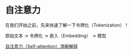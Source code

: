 # 自注意力

<show-structure depth="2"/>

在我们开始之前，先来快速了解一下令牌化（Tokenization）！

原始文本 → 令牌化 → 嵌入（Embedding） → 模型

<seealso>
<category ref="ref_docs">
    <a href="https://mp.weixin.qq.com/s/U9SjIXLF-LLC_qhF0pOZXw">自注意力（Self-attention）清晰解释</a>
</category>
<category ref="ref_github">
</category>
<category ref="ref_issues">
</category>
<category ref="ref_hf"></category>
<category ref="ref_ms"></category>
</seealso>
